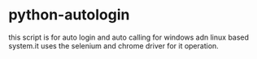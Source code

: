 # python-autologin

this script is for auto login and auto calling for windows adn linux based system.it uses the selenium and chrome driver for it operation.
